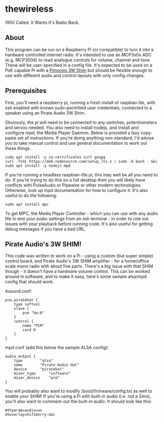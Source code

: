 # thewireless

1950 Called. It Wants It's Radio Back.

## About

This program can be run on a Raspberry Pi (or compatible) to turn it into a hardware controlled internet radio. It's intended to use an MCP3x0x ADC (e.g. MCP3004) to read analogue controls for volume, channel and tone. These will be user-specified in a config file. It's expected to be used on a PoE capable Pi with a [Pimoroni 3W Shim](https://shop.pimoroni.com/products/audio-amp-shim-3w-mono-amp) but should be flexible enough to use with different audio and control layouts with only config changes.

## Prerequisites

First, you'll need a raspberry pi, running a fresh install of raspbian lite, with ssh enabled with known sudo-permitted user credentials, connected to a speaker using an Pirate Audio 3W Shim.

Obviously, the pi will need to be connected to any switches, potentiometers and servos needed. You also need to install nodejs, and install and configure mpd, the Media Player Daemon. Below is provided a lazy copy-paste set of instructions. If you're doing anything non-standard, I'd advise you to take manual control and use general documentation to work out these things.

```
sudo apt install -y ca-certificates curl gnupg
curl -fsSL https://deb.nodesource.com/setup_lts.x | sudo -E bash - &&\
sudo apt install -y nodejs mpd
```

If you're running a headless raspbian-lite pi, this may well be all you need to do. If you're trying to do this on a full desktop then you will likely have conflicts with PulseAudio or Pipewire or other modern technologies. Otherwise, look up mpd documentation for how to configure it. It's also useful to do the following:

```
sudo apt install mpc
```

To get MPC, the Media Player Controller - which you can use with any audio file to test your audio settings from  an ssh terminal - in order to rule out issues with your playback before running code. It's also useful for getting debug messages if you have a bad URL.

## Pirate Audio's 3W SHIM!

This code was written to work on a Pi - using a custom (but super simple) control board, and Pirate Audio's 3W SHIM amplifier - for a home/office scale mono radio with about five parts. There's a big issue with that SHIM though - it doesn't have a hardware volume control. This can be worked around in software, and to make it easy, here's some sample alsa/mpd config that should work.

Asound.conf:
```
pcm.piratehat {
	type softvol
	slave {
		pcm "hw:0"
	}
	control {
		name "PCM"
		card 0
	}
}
```

mpd.conf (add this below the sample ALSA config):
```
audio_output {
	type		"alsa"
	name		"Pirate Audio Hat"
	device		"piratehat"
	mixer_type      "software"
	mixer_device	"pcm"
}
```

You will probably also want to modify /boot/firmware/config.txt as well to enable your SHIM! If you're using a Pi with built-in audio (i.e. not a Zero), you'll also want to comment-out the built-in audio. It should look like this:

```
#dtparam=audio=on
dtoverlay=hifiberry-dac
```
